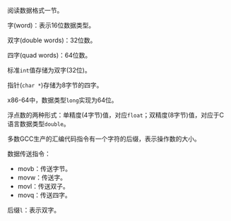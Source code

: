 阅读数据格式一节。

字(word)：表示16位数据类型。

双字(double words)：32位数。

四字(quad words)：64位数。

标准`int`值存储为双字(32位)。

指针(`char *`)存储为8字节的四字。

x86-64中，数据类型`long`实现为64位。

浮点数的两种形式：单精度(4字节)值，对应`float`；双精度(8字节)值，对应于C语言数据类型`double`。

多数GCC生产的汇编代码指令有一个字符的后缀，表示操作数的大小。

数据传送指令：

+ movb：传送字节。
+ movw：传送字。
+ movl：传送双子。
+ movq：传送四字。

后缀`l`：表示双字。